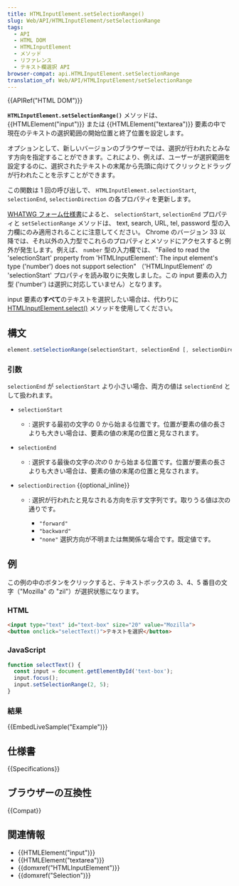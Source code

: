 ```yaml
---
title: HTMLInputElement.setSelectionRange()
slug: Web/API/HTMLInputElement/setSelectionRange
tags:
  - API
  - HTML DOM
  - HTMLInputElement
  - メソッド
  - リファレンス
  - テキスト欄選択 API
browser-compat: api.HTMLInputElement.setSelectionRange
translation_of: Web/API/HTMLInputElement/setSelectionRange
---
```

{{APIRef("HTML DOM")}}

**`HTMLInputElement.setSelectionRange()`** メソッドは、 {{HTMLElement("input")}} または {{HTMLElement("textarea")}} 要素の中で現在のテキストの選択範囲の開始位置と終了位置を設定します。

オプションとして、新しいバージョンのブラウザーでは、選択が行われたとみなす方向を指定することができます。これにより、例えば、ユーザーが選択範囲を設定するのに、選択されたテキストの末尾から先頭に向けてクリックとドラッグが行われたことを示すことができます。

この関数は 1 回の呼び出しで、 `HTMLInputElement.selectionStart`, `selectionEnd`, `selectionDirection` の各プロパティを更新します。

[WHATWG フォーム仕様書](https://html.spec.whatwg.org/multipage/forms.html#concept-input-apply)によると、 `selectionStart`, `selectionEnd` プロパティと `setSelectionRange` メソッドは、 text, search, URL, tel, password 型の入力欄にのみ適用されることに注意してください。 Chrome のバージョン 33 以降では、それ以外の入力型でこれらのプロパティとメソッドにアクセスすると例外が発生します。例えば、 `number` 型の入力欄では、 "Failed to read the 'selectionStart' property from 'HTMLInputElement': The input element's type ('number') does not support selection" （'HTMLInputElement' の 'selectionStart' プロパティを読み取りに失敗しました。この input 要素の入力型 ('number') は選択に対応していません）となります。

input 要素の**すべて**のテキストを選択したい場合は、代わりに [HTMLInputElement.select()](/ja/docs/Web/API/HTMLInputElement/select) メソッドを使用してください。

## 構文

```js
element.setSelectionRange(selectionStart, selectionEnd [, selectionDirection]);
```

### 引数

`selectionEnd` が `selectionStart` より小さい場合、両方の値は `selectionEnd` として扱われます。

- `selectionStart`
  - : 選択する最初の文字の 0 から始まる位置です。位置が要素の値の長さよりも大きい場合は、要素の値の末尾の位置と見なされます。
- `selectionEnd`
  - : 選択する最後の文字の*次の* 0 から始まる位置です。位置が要素の長さよりも大きい場合は、要素の値の末尾の位置と見なされます。
- `selectionDirection` {{optional_inline}}

  - : 選択が行われたと見なされる方向を示す文字列です。取りうる値は次の通りです。

    - `"forward"`
    - `"backward"`
    - `"none"` 選択方向が不明または無関係な場合です。既定値です。

## 例

この例の中のボタンをクリックすると、テキストボックスの 3、4、5 番目の文字（"Mozilla" の "zil"）が選択状態になります。

### HTML

```html
<input type="text" id="text-box" size="20" value="Mozilla">
<button onclick="selectText()">テキストを選択</button>
```

### JavaScript

```js
function selectText() {
  const input = document.getElementById('text-box');
  input.focus();
  input.setSelectionRange(2, 5);
}
```

### 結果

{{EmbedLiveSample("Example")}}

## 仕様書

{{Specifications}}

## ブラウザーの互換性

{{Compat}}

## 関連情報

- {{HTMLElement("input")}}
- {{HTMLElement("textarea")}}
- {{domxref("HTMLInputElement")}}
- {{domxref("Selection")}}
